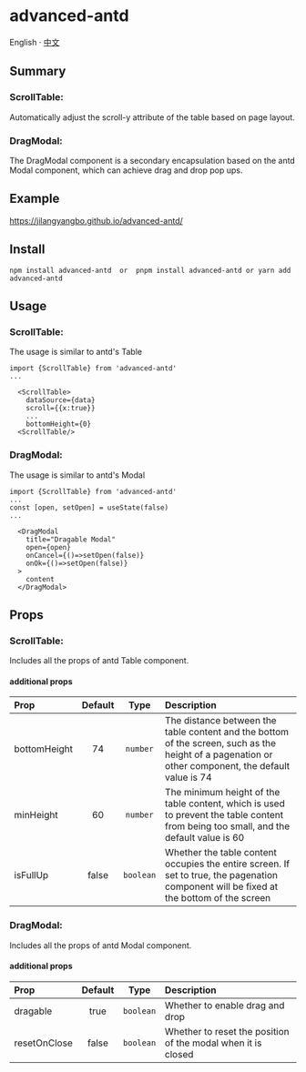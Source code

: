 # advanced-antd

 English · [中文](./README.zh_CN.md)

## Summary <br>

### ScrollTable:

Automatically adjust the scroll-y attribute of the table based on page layout.

### DragModal:

The DragModal component is a secondary encapsulation based on the antd Modal component, which can achieve drag and drop pop ups.

## Example

 https://jilangyangbo.github.io/advanced-antd/

## Install

```
npm install advanced-antd  or  pnpm install advanced-antd or yarn add advanced-antd
```

## Usage

### ScrollTable:

The usage is similar to antd's Table

```
import {ScrollTable} from 'advanced-antd'
...

  <ScrollTable>
    dataSource={data}
    scroll={{x:true}}
    ...
    bottomHeight={0}
  <ScrollTable/>
```

### DragModal:

The usage is  similar to antd's Modal

```
import {ScrollTable} from 'advanced-antd'
...
const [open, setOpen] = useState(false)
...

  <DragModal
    title="Dragable Modal"
    open={open}
    onCancel={()=>setOpen(false)}
    onOk={()=>setOpen(false)}
  >
    content
  </DragModal>
  ```

## Props

 ### ScrollTable: 
 Includes all the props of antd Table component.
 #### additional props
| Prop  | Default  | Type | Description |
| :------------ |:---------------:| :---------------:| :-----|
| bottomHeight | 74 | `number` |  The distance between the table content and the bottom of the screen, such as the height of a pagenation or other component, the default value is 74 |
| minHeight | 60 | `number` |   The minimum height of the table content, which is used to prevent the table content from being too small, and the default value is 60 |
| isFullUp | false | `boolean` |  Whether the table content occupies the entire screen. If set to true, the pagenation component will be fixed at the bottom of the screen |

 ### DragModal: 
 Includes all the props of antd Modal component.
 #### additional props
| Prop  | Default  | Type | Description |
| :------------ |:---------------:| :---------------:| :-----|
| dragable | true | `boolean` |  Whether to enable drag and drop |
| resetOnClose | false | `boolean` | Whether to reset the position of the modal when it is closed |
